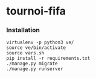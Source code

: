 # tournoi-fifa

### Installation

```
virtualenv -p python3 ve/
source ve/bin/activate
source vars.sh
pip install -r requirements.txt
./manage.py migrate
./manage.py runserver
```
